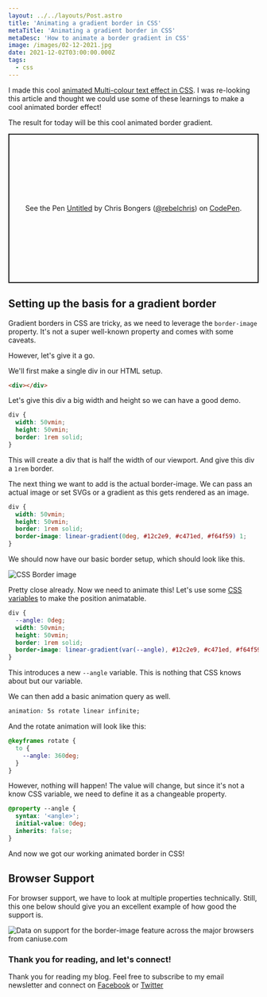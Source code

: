```yaml
---
layout: ../../layouts/Post.astro
title: 'Animating a gradient border in CSS'
metaTitle: 'Animating a gradient border in CSS'
metaDesc: 'How to animate a border gradient in CSS'
image: /images/02-12-2021.jpg
date: 2021-12-02T03:00:00.000Z
tags:
  - css
---
```


I made this cool [animated Multi-colour text effect in CSS](https://daily-dev-tips.com/posts/multi-colored-text-in-css/).
I was re-looking this article and thought we could use some of these learnings to make a cool animated border effect!

The result for today will be this cool animated border gradient.

<p class="codepen" data-height="300" data-default-tab="html,result" data-slug-hash="porBNgg" data-user="rebelchris" style="height: 300px; box-sizing: border-box; display: flex; align-items: center; justify-content: center; border: 2px solid; margin: 1em 0; padding: 1em;">
  <span>See the Pen <a href="https://codepen.io/rebelchris/pen/porBNgg">
  Untitled</a> by Chris Bongers (<a href="https://codepen.io/rebelchris">@rebelchris</a>)
  on <a href="https://codepen.io">CodePen</a>.</span>
</p>
<script async defer src="https://cpwebassets.codepen.io/assets/embed/ei.js"></script>

## Setting up the basis for a gradient border

Gradient borders in CSS are tricky, as we need to leverage the `border-image` property. It's not a super well-known property and comes with some caveats.

However, let's give it a go.

We'll first make a single div in our HTML setup.

```html
<div></div>
```

Let's give this div a big width and height so we can have a good demo.

```css
div {
  width: 50vmin;
  height: 50vmin;
  border: 1rem solid;
}
```

This will create a div that is half the width of our viewport. And give this div a `1rem` border.

The next thing we want to add is the actual border-image. We can pass an actual image or set SVGs or a gradient as this gets rendered as an image.

```css
div {
  width: 50vmin;
  height: 50vmin;
  border: 1rem solid;
  border-image: linear-gradient(0deg, #12c2e9, #c471ed, #f64f59) 1;
}
```

We should now have our basic border setup, which should look like this.

![CSS Border image](https://cdn.hashnode.com/res/hashnode/image/upload/v1637493141958/AcfbgjnBU.png)

Pretty close already. Now we need to animate this!
Let's use some [CSS variables](https://daily-dev-tips.com/posts/how-to-use-css-vars/) to make the position animatable.

```css
div {
  --angle: 0deg;
  width: 50vmin;
  height: 50vmin;
  border: 1rem solid;
  border-image: linear-gradient(var(--angle), #12c2e9, #c471ed, #f64f59) 1;
}
```

This introduces a new `--angle` variable. This is nothing that CSS knows about but our variable.

We can then add a basic animation query as well.

```css
animation: 5s rotate linear infinite;
```

And the rotate animation will look like this:

```css
@keyframes rotate {
  to {
    --angle: 360deg;
  }
}
```

However, nothing will happen!
The value will change, but since it's not a know CSS variable, we need to define it as a changeable property.

```css
@property --angle {
  syntax: '<angle>';
  initial-value: 0deg;
  inherits: false;
}
```

And now we got our working animated border in CSS!

## Browser Support

For browser support, we have to look at multiple properties technically. Still, this one below should give you an excellent example of how good the support is.

<picture>
<source type="image/webp" srcset="https://caniuse.bitsofco.de/static/v1/border-image-1637493765759.webp" />
<source type="image/png" srcset="https://caniuse.bitsofco.de/static/v1/border-image-1637493765759.png" />
<img src="https://caniuse.bitsofco.de/static/v1/border-image-1637493765759.jpg" alt="Data on support for the border-image feature across the major browsers from caniuse.com" />
</picture>

### Thank you for reading, and let's connect!

Thank you for reading my blog. Feel free to subscribe to my email newsletter and connect on [Facebook](https://www.facebook.com/DailyDevTipsBlog) or [Twitter](https://twitter.com/DailyDevTips1)
